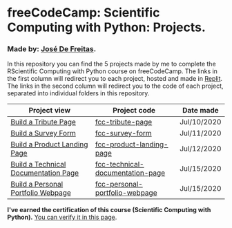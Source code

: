 # freeCodeCamp: Scientific Computing with Python: Projects.
### Made by: [José De Freitas](https://github.com/JoseDeFreitas/).

In this repository you can find the 5 projects made by me to complete the RScientific Computing with Python course on freeCodeCamp. The links in the first column will redirect you to each project, hosted and made in [Replit](https://replit.com/). The links in the second column will redirect you to the code of each project, separated into individual folders in this repository.

Project view | Project code | Date made
-------- | -------- | ---------
[Build a Tribute Page](https://codepen.io/josedefreitas/full/ZEQopOo) | [fcc-tribute-page](https://github.com/JoseDeFreitas/fcc-responsive-web-design/tree/main/fcc-tribute-page) | Jul/10/2020
[Build a Survey Form](https://codepen.io/josedefreitas/full/yLeEPzY) | [fcc-survey-form](https://github.com/JoseDeFreitas/fcc-responsive-web-design/tree/main/fcc-survey-form) | Jul/11/2020
[Build a Product Landing Page](https://codepen.io/josedefreitas/full/MWKBaVK) | [fcc-product-landing-page](https://github.com/JoseDeFreitas/fcc-responsive-web-design/tree/main/fcc-product-landing-page) | Jul/12/2020
[Build a Technical Documentation Page](https://codepen.io/josedefreitas/full/VweBEbL) | [fcc-technical-documentation-page](https://github.com/JoseDeFreitas/fcc-responsive-web-design/tree/main/fcc-technical-documentation-page) | Jul/15/2020
[Build a Personal Portfolio Webpage](https://codepen.io/josedefreitas/full/MWKqMzg) | [fcc-personal-portfolio-webpage](https://github.com/JoseDeFreitas/fcc-responsive-web-design/tree/main/fcc-personal-portfolio-webpage) | Jul/15/2020

**I've earned the certification of this course (Scientific Computing with Python).** [You can verify it in this page](https://www.freecodecamp.org/certification/josedefreitas/responsive-web-design).
